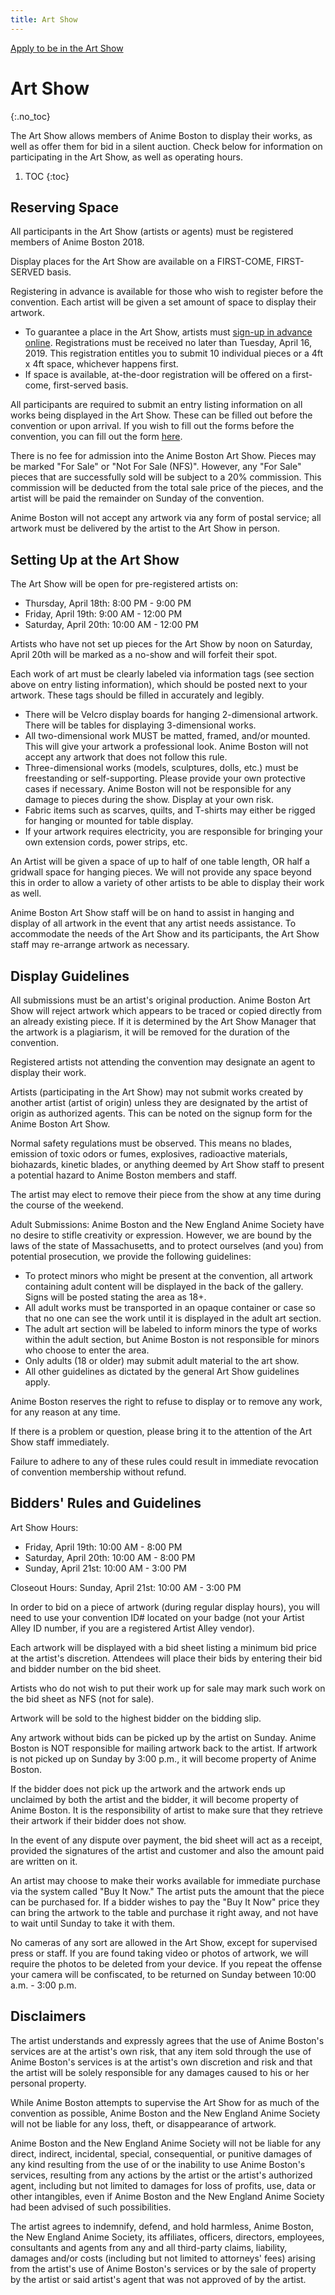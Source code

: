 ```yaml
---
title: Art Show
---
```

<div class="side-submenu col-sm-3 float-right">
  <a href="/AB-Site-Redesign/exhibitors/artshow/art_show_form.html" class="btn btn-secondary">
  Apply to be in the Art Show
  </a>
</div>

# Art Show
{:.no_toc}

The Art Show allows members of Anime Boston to display their works, as well as offer them for bid in a silent auction. Check below for information on participating in the Art Show, as well as operating hours.

1. TOC
{:toc}

## Reserving Space
All participants in the Art Show (artists or agents) must be registered members of Anime Boston 2018.

Display places for the Art Show are available on a FIRST-COME, FIRST-SERVED basis.

Registering in advance is available for those who wish to register before the convention. Each artist will be given a set amount of space to display their artwork.

- To guarantee a place in the Art Show, artists must  [sign-up in advance online](/AB-Site-Redesign/exhibitors/artshow/art_show_form.html). Registrations must be received no later than Tuesday, April 16, 2019. This registration entitles you to submit 10 individual pieces or a 4ft x 4ft space, whichever happens first.
- If space is available, at-the-door registration will be offered on a first-come, first-served basis.

All participants are required to submit an entry listing information on all works being displayed in the Art Show. These can be filled out before the convention or upon arrival. If you wish to fill out the forms before the convention, you can fill out the form [here](/AB-Site-Redesign/exhibitors/artshow/art_show_form.html).

There is no fee for admission into the Anime Boston Art Show. Pieces may be marked "For Sale" or "Not For Sale (NFS)". However, any "For Sale" pieces that are successfully sold will be subject to a 20% commission. This commission will be deducted from the total sale price of the pieces, and the artist will be paid the remainder on Sunday of the convention.

Anime Boston will not accept any artwork via any form of postal service; all artwork must be delivered by the artist to the Art Show in person.

## Setting Up at the Art Show
The Art Show will be open for pre-registered artists on:
- Thursday, April 18th: 8:00 PM - 9:00 PM
- Friday, April 19th: 9:00 AM - 12:00 PM
- Saturday, April 20th: 10:00 AM - 12:00 PM

Artists who have not set up pieces for the Art Show by noon on Saturday, April 20th will be marked as a no-show and will forfeit their spot.

Each work of art must be clearly labeled via information tags (see section above on entry listing information), which should be posted next to your artwork. These tags should be filled in accurately and legibly.
- There will be Velcro display boards for hanging 2-dimensional artwork. There will be tables for displaying 3-dimensional works.
- All two-dimensional work MUST be matted, framed, and/or mounted. This will give your artwork a professional look. Anime Boston will not accept any artwork that does not follow this rule.
- Three-dimensional works (models, sculptures, dolls, etc.) must be freestanding or self-supporting. Please provide your own protective cases if necessary. Anime Boston will not be responsible for any damage to pieces during the show. Display at your own risk.
- Fabric items such as scarves, quilts, and T-shirts may either be rigged for hanging or mounted for table display.
- If your artwork requires electricity, you are responsible for bringing your own extension cords, power strips, etc.

An Artist will be given a space of up to half of one table length, OR half a gridwall space for hanging pieces. We will not provide any space beyond this in order to allow a variety of other artists to be able to display their work as well.

Anime Boston Art Show staff will be on hand to assist in hanging and display of all artwork in the event that any artist needs assistance. To accommodate the needs of the Art Show and its participants, the Art Show staff may re-arrange artwork as necessary.

## Display Guidelines
All submissions must be an artist's original production. Anime Boston Art Show will reject artwork which appears to be traced or copied directly from an already existing piece. If it is determined by the Art Show Manager that the artwork is a plagiarism, it will be removed for the duration of the convention.

Registered artists not attending the convention may designate an agent to display their work.

Artists (participating in the Art Show) may not submit works created by another artist (artist of origin) unless they are designated by the artist of origin as authorized agents. This can be noted on the signup form for the Anime Boston Art Show.

Normal safety regulations must be observed. This means no blades, emission of toxic odors or fumes, explosives, radioactive materials, biohazards, kinetic blades, or anything deemed by Art Show staff to present a potential hazard to Anime Boston members and staff.

The artist may elect to remove their piece from the show at any time during the course of the weekend.

Adult Submissions: Anime Boston and the New England Anime Society have no desire to stifle creativity or expression. However, we are bound by the laws of the state of Massachusetts, and to protect ourselves (and you) from potential prosecution, we provide the following guidelines:
- To protect minors who might be present at the convention, all artwork containing adult content will be displayed in the back of the gallery. Signs will be posted stating the area as 18+.
- All adult works must be transported in an opaque container or case so that no one can see the work until it is displayed in the adult art section.
- The adult art section will be labeled to inform minors the type of works within the adult section, but Anime Boston is not responsible for minors who choose to enter the area.
- Only adults (18 or older) may submit adult material to the art show.
- All other guidelines as dictated by the general Art Show guidelines apply.

Anime Boston reserves the right to refuse to display or to remove any work, for any reason at any time.

If there is a problem or question, please bring it to the attention of the Art Show staff immediately.

Failure to adhere to any of these rules could result in immediate revocation of convention membership without refund.

## Bidders' Rules and Guidelines
Art Show Hours:
- Friday, April 19th: 10:00 AM - 8:00 PM
- Saturday, April 20th: 10:00 AM - 8:00 PM
- Sunday, April 21st: 10:00 AM - 3:00 PM

Closeout Hours: Sunday, April 21st: 10:00 AM - 3:00 PM

In order to bid on a piece of artwork (during regular display hours), you will need to use your convention ID# located on your badge (not your Artist Alley ID number, if you are a registered Artist Alley vendor).

Each artwork will be displayed with a bid sheet listing a minimum bid price at the artist's discretion. Attendees will place their bids by entering their bid and bidder number on the bid sheet.

Artists who do not wish to put their work up for sale may mark such work on the bid sheet as NFS (not for sale).

Artwork will be sold to the highest bidder on the bidding slip.

Any artwork without bids can be picked up by the artist on Sunday. Anime Boston is NOT responsible for mailing artwork back to the artist. If artwork is not picked up on Sunday by 3:00 p.m., it will become property of Anime Boston.

If the bidder does not pick up the artwork and the artwork ends up unclaimed by both the artist and the bidder, it will become property of Anime Boston. It is the responsibility of artist to make sure that they retrieve their artwork if their bidder does not show.

In the event of any dispute over payment, the bid sheet will act as a receipt, provided the signatures of the artist and customer and also the amount paid are written on it.

An artist may choose to make their works available for immediate purchase via the system called "Buy It Now." The artist puts the amount that the piece can be purchased for. If a bidder wishes to pay the "Buy It Now" price they can bring the artwork to the table and purchase it right away, and not have to wait until Sunday to take it with them.

No cameras of any sort are allowed in the Art Show, except for supervised press or staff. If you are found taking video or photos of artwork, we will require the photos to be deleted from your device. If you repeat the offense your camera will be confiscated, to be returned on Sunday between 10:00 a.m. - 3:00 p.m.

## Disclaimers
The artist understands and expressly agrees that the use of Anime Boston's services are at the artist's own risk, that any item sold through the use of Anime Boston's services is at the artist's own discretion and risk and that the artist will be solely responsible for any damages caused to his or her personal property.

While Anime Boston attempts to supervise the Art Show for as much of the convention as possible, Anime Boston and the New England Anime Society will not be liable for any loss, theft, or disappearance of artwork.

Anime Boston and the New England Anime Society will not be liable for any direct, indirect, incidental, special, consequential, or punitive damages of any kind resulting from the use of or the inability to use Anime Boston's services, resulting from any actions by the artist or the artist's authorized agent, including but not limited to damages for loss of profits, use, data or other intangibles, even if Anime Boston and the New England Anime Society had been advised of such possibilities.

The artist agrees to indemnify, defend, and hold harmless, Anime Boston, the New England Anime Society, its affiliates, officers, directors, employees, consultants and agents from any and all third-party claims, liability, damages and/or costs (including but not limited to attorneys' fees) arising from the artist's use of Anime Boston's services or by the sale of property by the artist or said artist's agent that was not approved of by the artist.
